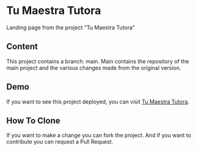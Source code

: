 # Tu Maestra Tutora
Landing page from the project "Tu Maestra Tutora"
## Content
This project contains a branch: main. Main contains the repository of the main project and the various changes made from the original version.
## Demo
If you want to see this project deployed, you can visit [Tu Maestra Tutora](http://tumaestratutora.com/ "Tu Maestra Tutora").
## How To Clone
If you want to make a change you can fork the project. And if you want to contribute you can request a Pull Request.
